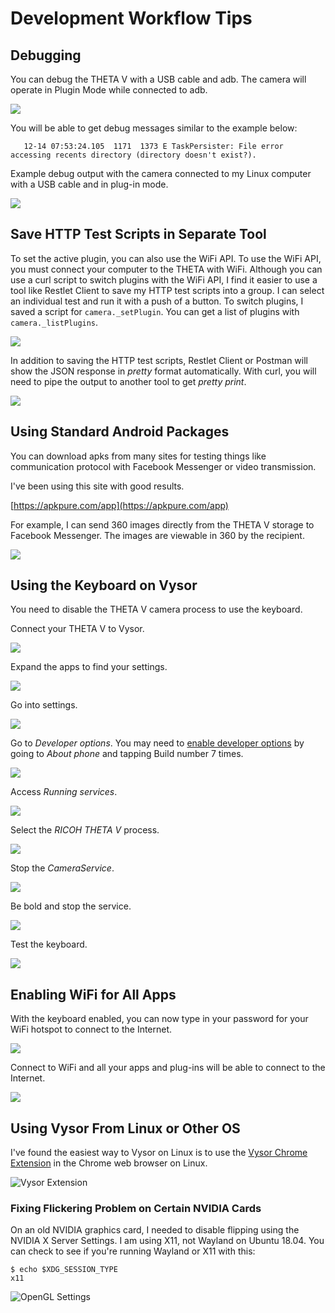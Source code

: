 # Development Workflow Tips

## Debugging

You can debug the THETA V with a USB cable and adb.
The camera will operate in Plugin Mode while connected to adb.

![](img/debug/debug-connection.png)

You will be able to get debug messages similar to the example below:

       12-14 07:53:24.105  1171  1373 E TaskPersister: File error accessing recents directory (directory doesn't exist?).

Example debug output with the camera connected to my Linux computer with a USB cable 
and in plug-in mode.

![](img/debug/debug-screen.png)

## Save HTTP Test Scripts in Separate Tool 

To set the active plugin, you can also use the WiFi API. To use 
the WiFi API, you must connect your 
computer to the THETA with WiFi. 
Although you can use a curl script to switch plugins with the WiFi API,
I find it easier to use a tool like 
Restlet Client to save my HTTP test scripts into a group. I can select an
individual test and run it with a push of a button. To switch plugins, I 
saved a script for  `camera._setPlugin`. You can get a list of plugins with 
`camera._listPlugins`.

![](img/custom/restlet-client.png)

In addition to saving the HTTP test scripts, Restlet Client or Postman will show the
JSON response in *pretty* format automatically. With curl, you will need to
pipe the output to another tool to get *pretty print*.

![](img/custom/restlet-client-response.png)

## Using Standard Android Packages
You can download apks from many sites for testing things like 
communication protocol with Facebook Messenger or video transmission.

I've been using this site with good results.

[https://apkpure.com/app](https://apkpure.com/app)

For example, I can send 360 images directly from the THETA V storage to Facebook Messenger.
The images are viewable in 360 by the recipient.

![](img/workflow/facebook-messenger.png)


## Using the Keyboard on Vysor

You need to disable the THETA V camera process to use the keyboard.

Connect your THETA V to Vysor.

![](img/workflow/keyboard/vysor-view.png)

Expand the apps to find your settings.

![](img/workflow/keyboard/apps.png)

Go into settings.

![](img/workflow/keyboard/settings.png)

Go to *Developer options*. You may need to [enable developer options](https://developer.android.com/studio/debug/dev-options) by going to *About phone* and 
tapping Build number 7 times.

![](img/workflow/keyboard/developer-options.png)

Access *Running services*.

![](img/workflow/keyboard/running-services.png)

Select the *RICOH THETA V* process.

![](img/workflow/keyboard/ricoh-theta-process.png)

Stop the *CameraService*.

![](img/workflow/keyboard/camera-service.png)

Be bold and stop the service.

![](img/workflow/keyboard/camera-stop.png)

Test the keyboard.

![](img/workflow/keyboard/notepad.png)

## Enabling WiFi for All Apps

With the keyboard enabled, you can now type in your password for your WiFi hotspot to connect to the Internet.

![](img/workflow/wifi/wlan-switch.png)

Connect to WiFi and all your apps and plug-ins will be able to connect to the Internet.

![](img/workflow/wifi/wifi-connected.png)

## Using Vysor From Linux or Other OS

I've found the easiest way to Vysor on Linux is to use the 
[Vysor Chrome Extension](https://chrome.google.com/webstore/detail/vysor/gidgenkbbabolejbgbpnhbimgjbffefm?authuser=1) in the Chrome web browser on Linux.

![Vysor Extension](img/workflow/vysor/vysor-in-chrome.png)

### Fixing Flickering Problem on Certain NVIDIA Cards

On an old NVIDIA graphics card, I needed to disable flipping using the NVIDIA X Server Settings. I am using X11, not Wayland on Ubuntu 18.04.  You can check to see if you're running Wayland or X11 with this:

    $ echo $XDG_SESSION_TYPE
    x11

![OpenGL Settings](img/workflow/vysor/opengl-settings.png)